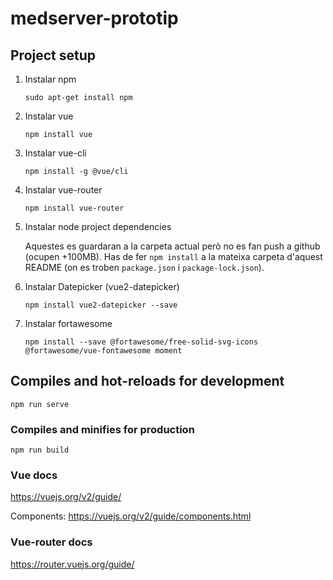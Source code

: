 # medserver-prototip

## Project setup

1. Instalar npm

    ```sudo apt-get install npm```

2. Instalar vue

    ```npm install vue```

3. Instalar vue-cli

    ```npm install -g @vue/cli```

4. Instalar vue-router

    ```npm install vue-router```

5. Instalar node project dependencies

    Aquestes es guardaran a la carpeta actual però no es fan push a github (ocupen +100MB). Has de fer
```npm install```
a la mateixa carpeta d'aquest README (on es troben `package.json` i `package-lock.json`).

6. Instalar Datepicker (vue2-datepicker)

    ```npm install vue2-datepicker --save```
   
7. Instalar fortawesome

    ```npm install --save @fortawesome/free-solid-svg-icons @fortawesome/vue-fontawesome moment```

## Compiles and hot-reloads for development
```
npm run serve
```

### Compiles and minifies for production
```
npm run build
```

### Vue docs
https://vuejs.org/v2/guide/

Components: https://vuejs.org/v2/guide/components.html
### Vue-router docs
https://router.vuejs.org/guide/

